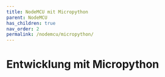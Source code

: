 ```yaml
---
title: NodeMCU mit Micropython
parent: NodeMCU
has_children: true
nav_order: 2
permalink: /nodemcu/micropython/
---
```


# Entwicklung mit Micropython